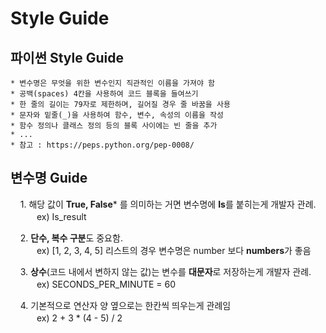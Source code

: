 # Style Guide
## 파이썬 Style Guide
    * 변수명은 무엇을 위한 변수인지 직관적인 이름을 가져야 함
    * 공백(spaces) 4칸을 사용하여 코드 블록을 들여쓰기
    * 한 줄의 길이는 79자로 제한하며, 길어질 경우 줄 바꿈을 사용
    * 문자와 밑줄(_)을 사용하여 함수, 변수, 속성의 이름을 작성
    * 함수 정의나 클래스 정의 등의 블록 사이에는 빈 줄을 추가
    * ...
    * 참고 : https://peps.python.org/pep-0008/


## 변수명 Guide

    1. 해당 값이 **True, False*** 를 의미하는 거면 변수명에 **Is**를 붙히는게 개발자 관례.  
    　　　ex) Is_result
         
    2. **단수, 복수 구분**도 중요함.  
    　　　ex) [1, 2, 3, 4, 5]  리스트의 경우 변수명은 number 보다 **numbers**가 좋음

    3. **상수**(코드 내에서 변하지 않는 값)는 변수를 **대문자**로 저장하는게 개발자 관례.  
    　　　ex) SECONDS_PER_MINUTE = 60

    4. 기본적으로 연산자 양 옆으로는 한칸씩 띄우는게 관례임  
    　　　ex)  2 + 3 * (4 - 5) / 2
